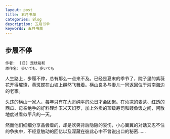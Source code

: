 ```yaml
---
layout: post
title: 五月书单
categories: Blog
description: 五月书单
keywords: 五月书单
---
```


## 步履不停	

```
作者:  [日] 是枝裕和
原作名: 歩いても、歩いても
```

人生路上，步履不停，总有那么一点来不及。已经是夏末的季节了，院子里的紫薇花开得璀璨，黄斑蝶在山坡上翩然飞舞着。横山良多与妻儿一同返回位于湘南海边的老家。

久违的横山一家人，每年只有在大哥纯平的忌日才会团聚。在沁凉的麦茶、红透的西瓜、母亲绝手的好料理炸玉米天妇罗，加上外卖的顶级寿司和鳗鱼饭之间，闲散地度过看似平凡的一天。

然而他们细细分享品尝着的，却是欢笑背后隐隐的哀伤，小心翼翼的对话又忍不住的争执中，不经意触动的回忆以及深藏在彼此心中不曾说出口的秘密……
			
